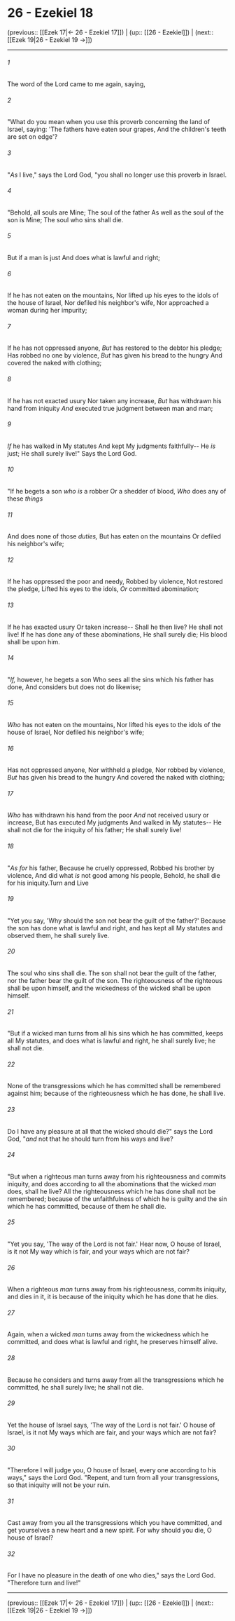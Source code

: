 # 26 - Ezekiel 18

(previous:: [[Ezek 17|← 26 - Ezekiel 17]]) | (up:: [[26 - Ezekiel]]) | (next:: [[Ezek 19|26 - Ezekiel 19 →]])

***


###### 1 
The word of the Lord came to me again, saying, 

###### 2 
"What do you mean when you use this proverb concerning the land of Israel, saying: 'The fathers have eaten sour grapes, And the children's teeth are set on edge'? 

###### 3 
"_As_ I live," says the Lord God, "you shall no longer use this proverb in Israel. 

###### 4 
"Behold, all souls are Mine; The soul of the father As well as the soul of the son is Mine; The soul who sins shall die. 

###### 5 
But if a man is just And does what is lawful and right; 

###### 6 
If he has not eaten on the mountains, Nor lifted up his eyes to the idols of the house of Israel, Nor defiled his neighbor's wife, Nor approached a woman during her impurity; 

###### 7 
If he has not oppressed anyone, _But_ has restored to the debtor his pledge; Has robbed no one by violence, _But_ has given his bread to the hungry And covered the naked with clothing; 

###### 8 
If he has not exacted usury Nor taken any increase, _But_ has withdrawn his hand from iniquity _And_ executed true judgment between man and man; 

###### 9 
_If_ he has walked in My statutes And kept My judgments faithfully-- He _is_ just; He shall surely live!" Says the Lord God. 

###### 10 
"If he begets a son _who is_ a robber Or a shedder of blood, _Who_ does any of these _things_ 

###### 11 
And does none of those _duties,_ But has eaten on the mountains Or defiled his neighbor's wife; 

###### 12 
If he has oppressed the poor and needy, Robbed by violence, Not restored the pledge, Lifted his eyes to the idols, _Or_ committed abomination; 

###### 13 
If he has exacted usury Or taken increase-- Shall he then live? He shall not live! If he has done any of these abominations, He shall surely die; His blood shall be upon him. 

###### 14 
"_If,_ however, he begets a son Who sees all the sins which his father has done, And considers but does not do likewise; 

###### 15 
_Who_ has not eaten on the mountains, Nor lifted his eyes to the idols of the house of Israel, Nor defiled his neighbor's wife; 

###### 16 
Has not oppressed anyone, Nor withheld a pledge, Nor robbed by violence, _But_ has given his bread to the hungry And covered the naked with clothing; 

###### 17 
_Who_ has withdrawn his hand from the poor _And_ not received usury or increase, But has executed My judgments And walked in My statutes-- He shall not die for the iniquity of his father; He shall surely live! 

###### 18 
"_As for_ his father, Because he cruelly oppressed, Robbed his brother by violence, And did what _is_ not good among his people, Behold, he shall die for his iniquity.Turn and Live 

###### 19 
"Yet you say, 'Why should the son not bear the guilt of the father?' Because the son has done what is lawful and right, and has kept all My statutes and observed them, he shall surely live. 

###### 20 
The soul who sins shall die. The son shall not bear the guilt of the father, nor the father bear the guilt of the son. The righteousness of the righteous shall be upon himself, and the wickedness of the wicked shall be upon himself. 

###### 21 
"But if a wicked man turns from all his sins which he has committed, keeps all My statutes, and does what is lawful and right, he shall surely live; he shall not die. 

###### 22 
None of the transgressions which he has committed shall be remembered against him; because of the righteousness which he has done, he shall live. 

###### 23 
Do I have any pleasure at all that the wicked should die?" says the Lord God, "_and_ not that he should turn from his ways and live? 

###### 24 
"But when a righteous man turns away from his righteousness and commits iniquity, and does according to all the abominations that the wicked _man_ does, shall he live? All the righteousness which he has done shall not be remembered; because of the unfaithfulness of which he is guilty and the sin which he has committed, because of them he shall die. 

###### 25 
"Yet you say, 'The way of the Lord is not fair.' Hear now, O house of Israel, is it not My way which is fair, and your ways which are not fair? 

###### 26 
When a righteous _man_ turns away from his righteousness, commits iniquity, and dies in it, it is because of the iniquity which he has done that he dies. 

###### 27 
Again, when a wicked _man_ turns away from the wickedness which he committed, and does what is lawful and right, he preserves himself alive. 

###### 28 
Because he considers and turns away from all the transgressions which he committed, he shall surely live; he shall not die. 

###### 29 
Yet the house of Israel says, 'The way of the Lord is not fair.' O house of Israel, is it not My ways which are fair, and your ways which are not fair? 

###### 30 
"Therefore I will judge you, O house of Israel, every one according to his ways," says the Lord God. "Repent, and turn from all your transgressions, so that iniquity will not be your ruin. 

###### 31 
Cast away from you all the transgressions which you have committed, and get yourselves a new heart and a new spirit. For why should you die, O house of Israel? 

###### 32 
For I have no pleasure in the death of one who dies," says the Lord God. "Therefore turn and live!"

***

(previous:: [[Ezek 17|← 26 - Ezekiel 17]]) | (up:: [[26 - Ezekiel]]) | (next:: [[Ezek 19|26 - Ezekiel 19 →]])
